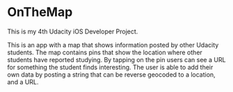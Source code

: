# OnTheMap
This is my 4th Udacity iOS Developer Project.

This is an app with a map that shows information posted by other Udacity students. The map contains pins that show the location
where other students have reported studying. By tapping on the pin users can see a URL for something the student finds
interesting. The user is able to add their own data by posting a string that can be reverse geocoded to a location, and a URL.
